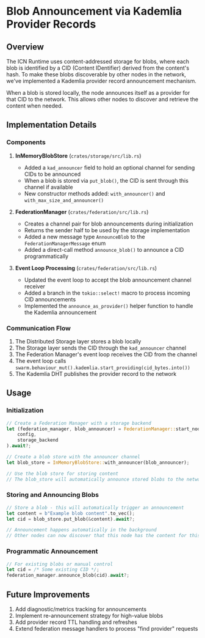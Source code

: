 # Blob Announcement via Kademlia Provider Records

## Overview

The ICN Runtime uses content-addressed storage for blobs, where each blob is identified by a CID (Content IDentifier) derived from the content's hash. To make these blobs discoverable by other nodes in the network, we've implemented a Kademlia provider record announcement mechanism.

When a blob is stored locally, the node announces itself as a provider for that CID to the network. This allows other nodes to discover and retrieve the content when needed.

## Implementation Details

### Components

1. **InMemoryBlobStore** (`crates/storage/src/lib.rs`)
   - Added a `kad_announcer` field to hold an optional channel for sending CIDs to be announced
   - When a blob is stored via `put_blob()`, the CID is sent through this channel if available
   - New constructor methods added: `with_announcer()` and `with_max_size_and_announcer()`

2. **FederationManager** (`crates/federation/src/lib.rs`)
   - Creates a channel pair for blob announcements during initialization
   - Returns the sender half to be used by the storage implementation
   - Added a new message type `AnnounceBlob` to the `FederationManagerMessage` enum
   - Added a direct-call method `announce_blob()` to announce a CID programmatically

3. **Event Loop Processing** (`crates/federation/src/lib.rs`)
   - Updated the event loop to accept the blob announcement channel receiver
   - Added a branch in the `tokio::select!` macro to process incoming CID announcements
   - Implemented the `announce_as_provider()` helper function to handle the Kademlia announcement

### Communication Flow

1. The Distributed Storage layer stores a blob locally
2. The Storage layer sends the CID through the `kad_announcer` channel
3. The Federation Manager's event loop receives the CID from the channel
4. The event loop calls `swarm.behaviour_mut().kademlia.start_providing(cid_bytes.into())`
5. The Kademlia DHT publishes the provider record to the network

## Usage

### Initialization

```rust
// Create a Federation Manager with a storage backend
let (federation_manager, blob_announcer) = FederationManager::start_node(
    config,
    storage_backend
).await?;

// Create a blob store with the announcer channel
let blob_store = InMemoryBlobStore::with_announcer(blob_announcer);

// Use the blob store for storing content
// The blob_store will automatically announce stored blobs to the network
```

### Storing and Announcing Blobs

```rust
// Store a blob - this will automatically trigger an announcement
let content = b"Example blob content".to_vec();
let cid = blob_store.put_blob(&content).await?;

// Announcement happens automatically in the background
// Other nodes can now discover that this node has the content for this CID
```

### Programmatic Announcement

```rust
// For existing blobs or manual control
let cid = /* Some existing CID */;
federation_manager.announce_blob(cid).await?;
```

## Future Improvements

1. Add diagnostic/metrics tracking for announcements
2. Implement re-announcement strategy for high-value blobs
3. Add provider record TTL handling and refreshes
4. Extend federation message handlers to process "find provider" requests 